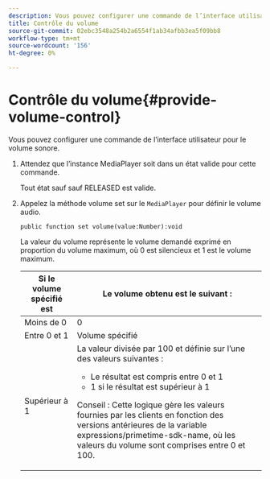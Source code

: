 ```yaml
---
description: Vous pouvez configurer une commande de l’interface utilisateur pour le volume sonore.
title: Contrôle du volume
source-git-commit: 02ebc3548a254b2a6554f1ab34afbb3ea5f09bb8
workflow-type: tm+mt
source-wordcount: '156'
ht-degree: 0%

---
```


# Contrôle du volume{#provide-volume-control}

Vous pouvez configurer une commande de l’interface utilisateur pour le volume sonore.

1. Attendez que l’instance MediaPlayer soit dans un état valide pour cette commande.

   Tout état sauf sauf RELEASED est valide.
1. Appelez la méthode volume set sur le `MediaPlayer` pour définir le volume audio.

   ```
   public function set volume(value:Number):void
   ```

   La valeur du volume représente le volume demandé exprimé en proportion du volume maximum, où 0 est silencieux et 1 est le volume maximum.

   <table id="table_144A2B1260374FBE8D976194F602DDC7"> 
   <thead> 
   <tr> 
      <th colname="col1" class="entry"> Si le volume spécifié est </th> 
      <th colname="col2" class="entry"> Le volume obtenu est le suivant : </th> 
   </tr> 
   </thead>
   <tbody> 
   <tr> 
      <td colname="col1"> Moins de 0 </td> 
      <td colname="col2"> 0 </td> 
   </tr> 
   <tr> 
      <td colname="col1"> Entre 0 et 1 </td> 
      <td colname="col2"> Volume spécifié </td> 
   </tr> 
   <tr> 
      <td colname="col1"> Supérieur à 1 </td> 
      <td colname="col2"> La valeur divisée par 100 et définie sur l’une des valeurs suivantes : 
      <ul id="ul_8C2282F0EDC44A408820F5768709214F"> 
      <li id="li_B00BC6F4812D4000891358F762C8E492">Le résultat est compris entre 0 et 1 </li> 
      <li id="li_03B7F30662554F299320040CAC2DEB7A">1 si le résultat est supérieur à 1 </li> 
      </ul> <p>Conseil : Cette logique gère les valeurs fournies par les clients en fonction des versions antérieures de la variable 
      <span class="codeph">expressions/primetime-sdk-name</span>, où les valeurs du volume sont comprises entre 0 et 100. </p> </td> 
   </tr> 
   </tbody> 
   </table>
